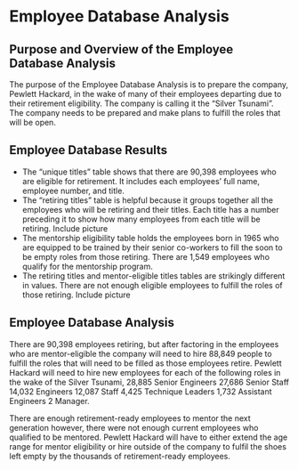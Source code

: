 
# Employee Database Analysis 


## Purpose and Overview of the Employee Database Analysis
   The purpose of the Employee Database Analysis is to prepare the company, Pewlett Hackard, in the wake of many of their employees departing due to their retirement eligibility. The company is calling it the “Silver Tsunami”. The company needs to be prepared and make plans to fulfill the roles that will be open.  
   

## Employee Database Results
- The “unique titles” table shows that there are 90,398
employees who are eligible for retirement. It includes each employees’ full name, employee number, and title. 
- The “retiring titles” table is helpful because it groups together all the employees who will be retiring and their titles. Each title has a number preceding it to show how many employees from each title will be retiring.
Include picture
- The mentorship eligibility table holds the employees born in 1965 who are equipped to be trained by their senior co-workers to fill the soon to be empty roles from those retiring. There are 1,549 employees who qualify for the mentorship program.
- The retiring titles and mentor-eligible titles tables are strikingly different in values. There are not enough eligible employees to fulfill the roles of those retiring. 
Include picture


## Employee Database Analysis 
  There are 90,398 employees retiring, but after factoring in the employees who are mentor-eligible the company will need to hire 88,849 people to fulfill the roles that will need to be filled as those employees retire. Pewlett Hackard will need to hire new employees for each of the following roles in the wake of the Silver Tsunami,
28,885 Senior Engineers
27,686 Senior Staff
14,032 Engineers
12,087 Staff
4,425 Technique Leaders
1,732 Assistant Engineers
2 Manager.

There are enough retirement-ready employees to mentor the next generation however, there were not enough current employees who qualified to be mentored. Pewlett Hackard will have to either extend the age range for mentor eligibility or hire outside of the company to fulfil the shoes left empty by the thousands of retirement-ready employees. 
